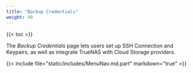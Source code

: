 ```yaml
---
title: "Backup Credentials"
weight: 40
---
```


{{< toc >}}

The *Backup Credentials* page lets users set up SSH Connection and Keypairs, as well as integrate TrueNAS with Cloud Storage providers.

{{< include file="static/includes/MenuNav.md.part" markdown="true" >}}
